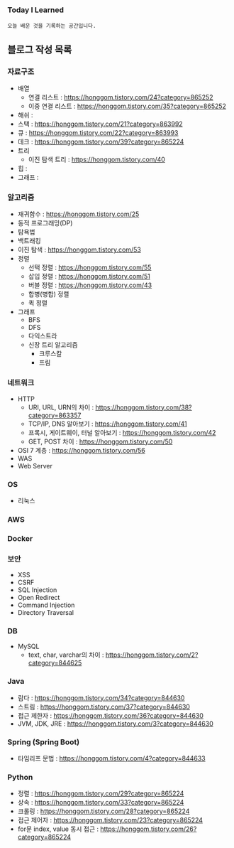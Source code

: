 ### Today I Learned
    오늘 배운 것을 기록하는 공간입니다.

## 블로그 작성 목록

### 자료구조
- 배열
    - 연결 리스트 : https://honggom.tistory.com/24?category=865252
    - 이중 연결 리스트 : https://honggom.tistory.com/35?category=865252
- 해쉬 : 
- 스택 : https://honggom.tistory.com/21?category=863992
- 큐 : https://honggom.tistory.com/22?category=863993
- 데크 : https://honggom.tistory.com/39?category=865224
- 트리
    - 이진 탐색 트리 : https://honggom.tistory.com/40
- 힙 :
- 그래프 : 

### 알고리즘
- 재귀함수 : https://honggom.tistory.com/25
- 동적 프로그래밍(DP)
- 탐욕법
- 백트래킹
- 이진 탐색 : https://honggom.tistory.com/53
- 정렬
  - 선택 정렬 : https://honggom.tistory.com/55
  - 삽입 정렬 : https://honggom.tistory.com/51
  - 버블 정렬 : https://honggom.tistory.com/43
  - 합병(병합) 정렬
  - 퀵 정렬
- 그래프
  - BFS
  - DFS
  - 다익스트라
  - 신장 트리 알고리즘
    - 크루스칼
    - 프림

### 네트워크
- HTTP
    - URI, URL, URN의 차이 : https://honggom.tistory.com/38?category=863357
    - TCP/IP, DNS 알아보기 : https://honggom.tistory.com/41
    - 프록시, 게이트웨이, 터널 알아보기 : https://honggom.tistory.com/42
    - GET, POST 차이 : https://honggom.tistory.com/50
- OSI 7 계층 : https://honggom.tistory.com/56
- WAS
- Web Server

### OS
- 리눅스
### AWS
### Docker
### 보안
- XSS
- CSRF
- SQL Injection
- Open Redirect
- Command Injection
- Directory Traversal
### DB
- MySQL
    - text, char, varchar의 차이 : https://honggom.tistory.com/2?category=844625
### Java
- 람다 : https://honggom.tistory.com/34?category=844630
- 스트림 : https://honggom.tistory.com/37?category=844630
- 접근 제한자 : https://honggom.tistory.com/36?category=844630
- JVM, JDK, JRE : https://honggom.tistory.com/3?category=844630
### Spring (Spring Boot)
- 타임리프 문법 : https://honggom.tistory.com/4?category=844633
### Python
- 정렬 : https://honggom.tistory.com/29?category=865224
- 상속 : https://honggom.tistory.com/33?category=865224
- 크롤링 : https://honggom.tistory.com/28?category=865224
- 접근 제어자 : https://honggom.tistory.com/23?category=865224
- for문 index, value 동시 접근 : https://honggom.tistory.com/26?category=865224
